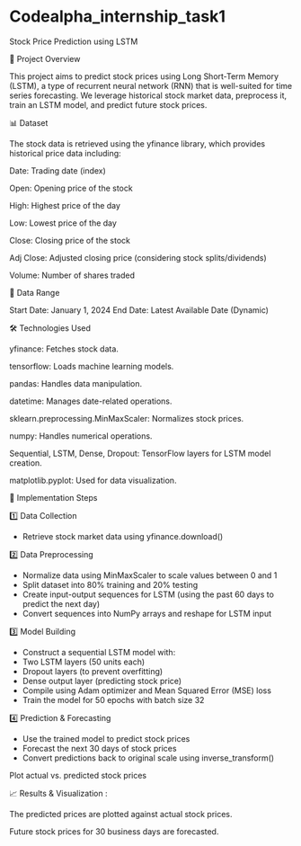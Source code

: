 # Codealpha_internship_task1

Stock Price Prediction using LSTM

📌 Project Overview

This project aims to predict stock prices using Long Short-Term Memory (LSTM), a type of recurrent neural network (RNN) that is well-suited for time series forecasting. We leverage historical stock market data, preprocess it, train an LSTM model, and predict future stock prices.


📊 Dataset

The stock data is retrieved using the yfinance library, which provides historical price data including:

Date: Trading date (index)

Open: Opening price of the stock

High: Highest price of the day

Low: Lowest price of the day

Close: Closing price of the stock

Adj Close: Adjusted closing price (considering stock splits/dividends)

Volume: Number of shares traded


📅 Data Range

Start Date: January 1, 2024
End Date: Latest Available Date (Dynamic)


🛠️ Technologies Used

yfinance: Fetches stock data.

tensorflow: Loads machine learning models.

pandas: Handles data manipulation.

datetime: Manages date-related operations.

sklearn.preprocessing.MinMaxScaler: Normalizes stock prices.

numpy: Handles numerical operations.

Sequential, LSTM, Dense, Dropout: TensorFlow layers for LSTM model creation.

matplotlib.pyplot: Used for data visualization.


🚀 Implementation Steps

1️⃣ Data Collection

- Retrieve stock market data using yfinance.download()

2️⃣ Data Preprocessing

- Normalize data using MinMaxScaler to scale values between 0 and 1
- Split dataset into 80% training and 20% testing
- Create input-output sequences for LSTM (using the past 60 days to predict the next day)
- Convert sequences into NumPy arrays and reshape for LSTM input

3️⃣ Model Building

- Construct a sequential LSTM model with:
- Two LSTM layers (50 units each)
- Dropout layers (to prevent overfitting)
- Dense output layer (predicting stock price)
- Compile using Adam optimizer and Mean Squared Error (MSE) loss
- Train the model for 50 epochs with batch size 32

4️⃣ Prediction & Forecasting

- Use the trained model to predict stock prices
- Forecast the next 30 days of stock prices
- Convert predictions back to original scale using inverse_transform()


Plot actual vs. predicted stock prices

📈 Results & Visualization :

The predicted prices are plotted against actual stock prices.

Future stock prices for 30 business days are forecasted.

